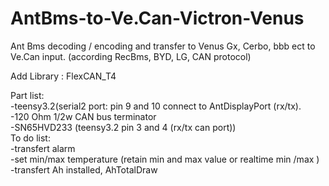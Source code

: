 # AntBms-to-Ve.Can-Victron-Venus
Ant Bms decoding / encoding and transfer to Venus Gx, Cerbo, bbb ect to Ve.Can input. (according RecBms, BYD, LG, CAN protocol)

Add Library : FlexCAN_T4


Part list:                                                                                                                         
-teensy3.2(serial2 port: pin 9 and 10 connect to AntDisplayPort (rx/tx).                                                           
-120 Ohm 1/2w CAN bus terminator                                                                                                   
-SN65HVD233 (teensy3.2 pin 3 and 4 (rx/tx can port))                                                                                                                                                                                              
To do list:                                                                                                                          
-transfert alarm                                                                                                                          
-set min/max temperature (retain min and max value or realtime min /max )                                                                                                                          
-transfert Ah installed, AhTotalDraw
